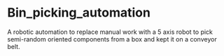 # Bin_picking_automation
A robotic automation to replace manual work with a 5 axis robot to pick  semi-random oriented components from a box and kept it on a conveyor belt.
